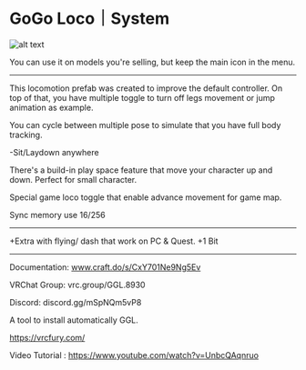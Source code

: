 # GoGo Loco｜System

![alt text](https://media.discordapp.net/attachments/974136857170419772/977669230549958656/icon_Go_Loco.png)


You can use it on models you're selling, but keep the main icon in the menu.
_____________________________________________

This locomotion prefab was created to improve the default controller. On top of that, you have multiple toggle to turn off legs movement or jump animation as example.

You can cycle between multiple pose to simulate that you have full body tracking.

-Sit/Laydown anywhere

There's a build-in play space feature that move your character up and down. Perfect for small character.

Special game loco toggle that enable advance movement for game map.

Sync memory use 16/256
_____________________________________________

+Extra with flying/ dash that work on PC & Quest. +1 Bit
_____________________________________________

Documentation: www.craft.do/s/CxY701Ne9Ng5Ev

VRChat Group: vrc.group/GGL.8930

Discord: discord.gg/mSpNQm5vP8

A tool to install automatically GGL.

https://vrcfury.com/

Video Tutorial : https://www.youtube.com/watch?v=UnbcQAqnruo
